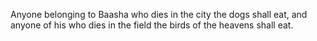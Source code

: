 Anyone belonging to Baasha who dies in the city the dogs shall eat, and anyone of his who dies in the field the birds of the heavens shall eat.
